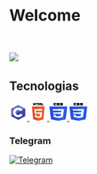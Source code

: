 # Welcome

<br>

![](https://komarev.com/ghpvc/?username=ShinKatsuo-C&style=flat-square)

## Tecnologias

<p>
        <a href="#">
            <img alt="C" width="32px" height="30px" src="assets1/C.png">
        </a>
        <a href="#">
            <img alt="HTML" width="32px" height="32px"src="assets1/html.svg">
        </a>
        <a href="#">
            <img alt="CSS" width="32px" height="32px" src="assets1/ccs3.svg">
        </a>
       <a href="#">
            <img alt="CSS" width="32px" height="32px" src="assets1/ccs3.svg">
        </a>
    </p>
    
### Telegram  
    
<p>
    <a href="https://t.me/Sh1nK4tsu">
        <img alt="Telegram" src="https://img.shields.io/static/v1?style=flat&logo=telegram&logoColor=white&color=%239146FF&label=&message=Sh1nK4tsu"/>
    </a>
</p>
